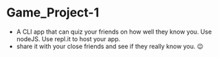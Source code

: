 # Game_Project-1
- A CLI app that can quiz your friends on how well they know you. Use nodeJS. Use repl.it to host your app.
- share it with your close friends and see if they really know you. 😉
